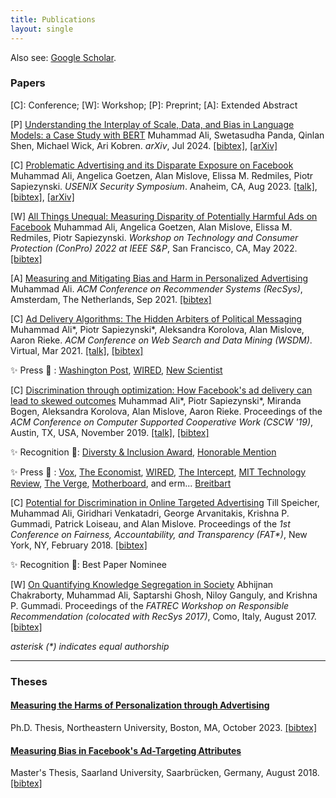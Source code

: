 ```yaml
---
title: Publications
layout: single
---
```


Also see: [Google Scholar](https://scholar.google.com/citations?user=pLeu3X0AAAAJ).

### Papers
[C]: Conference; [W]: Workshop; [P]: Preprint; [A]: Extended Abstract

[P] [Understanding the Interplay of Scale, Data, and Bias in Language Models: a Case Study with BERT](/papers/ali-2024-bert.pdf) Muhammad Ali, Swetasudha Panda, Qinlan Shen, Michael Wick, Ari Kobren. _arXiv_, Jul 2024.
[[bibtex]](/bibtex/arxiv24-bert.bib), [[arXiv]](https://arxiv.org/abs/2407.21058)

[C] [Problematic Advertising and its Disparate Exposure on Facebook](/papers/usenixsecurity23-ali.pdf) Muhammad Ali, Angelica Goetzen, Alan Mislove, Elissa M. Redmiles, Piotr Sapiezynski. _USENIX Security Symposium_. Anaheim, CA, Aug 2023. [[talk]](https://www.youtube.com/watch?v=vKu3GM2ulR0&t=1s), [[bibtex]](/bibtex/usenix23.bib), [[arXiv]](https://arxiv.org/abs/2306.06052)

[W] [All Things Unequal: Measuring Disparity of Potentially Harmful Ads on Facebook](/papers/ali-conpro22.pdf) Muhammad Ali, Angelica Goetzen, Alan Mislove, Elissa M. Redmiles, Piotr Sapiezynski. _Workshop on Technology and Consumer Protection (ConPro) 2022
at IEEE S&P_, San Francisco, CA, May 2022. [[bibtex]](/bibtex/conpro22.bib)

[A] [Measuring and Mitigating Bias and Harm in Personalized Advertising](/papers/recsys21-26.pdf) Muhammad Ali. _ACM Conference on Recommender Systems (RecSys)_, Amsterdam, The Netherlands, Sep 2021. [[bibtex]](/bibtex/recsys21.bib)

[C] [Ad Delivery Algorithms: The Hidden Arbiters of Political Messaging](/papers/ali-2021-wsdm.pdf)  Muhammad Ali*, Piotr Sapiezynski*, Aleksandra Korolova, Alan Mislove, Aaron Rieke. _ACM Conference on Web Search and Data Mining (WSDM)_. Virtual, Mar 2021. [[talk]](https://www.youtube.com/watch?v=uSpKyJ38u7I), [[bibtex]](/bibtex/wsdm21.bib)

✨ Press  📰 : [Washington Post](https://www.washingtonpost.com/technology/2019/12/10/facebooks-ad-delivery-system-drives-partisanship-even-if-campaigns-dont-want-it-new-research-shows/), [WIRED](https://www.wired.com/story/facebook-political-ad-system-designed-polarize/), [New Scientist](https://institutions.newscientist.com/article/2227041-facebook-charges-more-for-ads-that-aim-to-cross-the-political-divide/)

[C] [Discrimination through optimization: How Facebook's ad delivery can lead to skewed outcomes](/papers/disc-through-opt.pdf) Muhammad Ali*, Piotr Sapiezynski*, Miranda Bogen, Aleksandra Korolova, Alan Mislove, Aaron Rieke.
Proceedings of the _ACM Conference on Computer Supported Cooperative Work (CSCW '19)_, Austin, TX, USA, November 2019. [[talk]](https://www.youtube.com/watch?v=g_Wbsp0xwj8&list=PLe9OiCB0A0s1QXvZVuupv5zGSseSb358q), [[bibtex]](/bibtex/cscw19.bib)

✨ Recognition 🏅: [Diversty & Inclusion Award](https://medium.com/acm-cscw/cscw-2019-diversity-inclusion-awards-and-lunch-5261204f264f), [Honorable Mention](https://programs.sigchi.org/cscw/2019/awards/honorable-mentions)

✨ Press 📰 : [Vox](https://www.youtube.com/watch?v=2wVPyiyukQc), [The Economist](https://www.economist.com/business/2019/04/04/facebooks-ad-system-seems-to-discriminate-by-race-and-gender), [WIRED](https://www.wired.com/story/facebooks-ad-system-discrimination/), [The Intercept](https://theintercept.com/2019/04/03/facebook-ad-algorithm-race-gender/), [MIT Technology Review](https://www.technologyreview.com/s/613274/facebook-algorithm-discriminates-ai-bias/), [The Verge](https://www.theverge.com/2019/4/4/18295190/facebook-ad-delivery-housing-job-race-gender-bias-study-northeastern-upturn), [Motherboard](https://motherboard.vice.com/en_us/article/59x79k/researchers-find-facebook-ad-targeting-algorithm-is-inherently-biased), and erm... [Breitbart](https://www.breitbart.com/tech/2019/04/04/report-facebook-ad-algorithm-discriminates-even-when-told-not-to/)

[C] [Potential for Discrimination in Online Targeted Advertising](/papers/speicher18.pdf) Till Speicher, Muhammad Ali, Giridhari Venkatadri, George Arvanitakis, Krishna P. Gummadi, Patrick Loiseau, and Alan Mislove. Proceedings of the _1st Conference on Fairness, Accountability, and Transparency (FAT*)_,
New York, NY, February 2018. [[bibtex]](/bibtex/facct18.bib)

✨ Recognition 🏅: Best Paper Nominee

[W] [On Quantifying Knowledge Segregation in Society](/papers/information-segregation.pdf) Abhijnan Chakraborty, Muhammad Ali, Saptarshi Ghosh, Niloy Ganguly, and Krishna P. Gummadi. Proceedings of the _FATREC Workshop on Responsible Recommendation (colocated with RecSys 2017)_, Como, Italy, August 2017. [[bibtex]](/bibtex/facctrec17.bib)

_asterisk (*) indicates equal authorship_

---

### Theses

#### [Measuring the Harms of Personalization through Advertising](/papers/phd-thesis-mali.pdf)
Ph.D. Thesis, Northeastern University, Boston, MA, October 2023. [[bibtex]](/bibtex/phd.bib)

#### [Measuring Bias in Facebook's Ad-Targeting Attributes](/papers/ms-thesis.pdf)
Master's Thesis, Saarland University, Saarbrücken, Germany, August 2018. [[bibtex]](/bibtex/ms.bib)